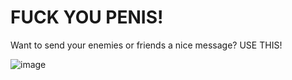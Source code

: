 # FUCK YOU PENIS!
Want to send your enemies or friends a nice message?
    USE THIS!
    
![image](https://github.com/CGGonGitHub/FlipperStuff/assets/88776295/c2ee1b3e-1e2e-4e69-9461-0ab92f33feff)
